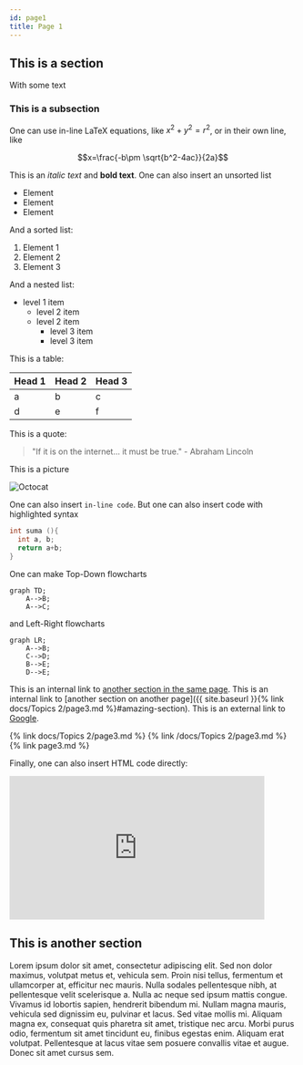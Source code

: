 ```yaml
---
id: page1
title: Page 1
---
```


## This is a section

With some text

### This is a subsection

One can use in-line LaTeX equations, like $x^2+y^2=r^2$, or in their own line, like

$$x=\frac{-b\pm \sqrt{b^2-4ac}}{2a}$$

This is an *italic text* and **bold text**. One can also insert an unsorted list

- Element
- Element
- Element

And a sorted list:

1. Element 1
2. Element 2
3. Element 3

And a nested list:

- level 1 item
  - level 2 item
  - level 2 item
    - level 3 item
    - level 3 item

This is a table:

| Head 1 | Head 2 | Head 3 |
|:-------|:-------|:-------|
| a      | b      | c      |
| d      | e      | f      |

This is a quote:

> "If it is on the internet... it must be true." - Abraham Lincoln

This is a picture

![Octocat](https://github.githubassets.com/images/icons/emoji/octocat.png)

One can also insert `in-line code`. But one can also insert code with highlighted syntax

``` c++
int suma (){
  int a, b;
  return a+b;
}
```

One can make Top-Down flowcharts

```mermaid
graph TD;
    A-->B;
    A-->C;
```
and Left-Right flowcharts

```mermaid
graph LR;
    A-->B;
    C-->D;
    B-->E;
    D-->E;
```

This is an internal link to [another section in the same page](#this-is-a-section).
This is an internal link to [another section on another page]({{ site.baseurl }}{% link docs/Topics 2/page3.md %}#amazing-section).
This is an external link to [Google](https://www.google.com/).

{% link docs/Topics 2/page3.md %}
{% link /docs/Topics 2/page3.md %}
{% link page3.md %}

Finally, one can also insert HTML code directly:

<iframe width="448" height="252" src="https://www.youtube.com/embed/..." frameborder="0" allowfullscreen></iframe>

## This is another section

Lorem ipsum dolor sit amet, consectetur adipiscing elit. Sed non dolor maximus, volutpat metus et, vehicula sem. Proin nisi tellus, fermentum et ullamcorper at, efficitur nec mauris. Nulla sodales pellentesque nibh, at pellentesque velit scelerisque a. Nulla ac neque sed ipsum mattis congue. Vivamus id lobortis sapien, hendrerit bibendum mi. Nullam magna mauris, vehicula sed dignissim eu, pulvinar et lacus. Sed vitae mollis mi. Aliquam magna ex, consequat quis pharetra sit amet, tristique nec arcu. Morbi purus odio, fermentum sit amet tincidunt eu, finibus egestas enim. Aliquam erat volutpat. Pellentesque at lacus vitae sem posuere convallis vitae et augue. Donec sit amet cursus sem.


